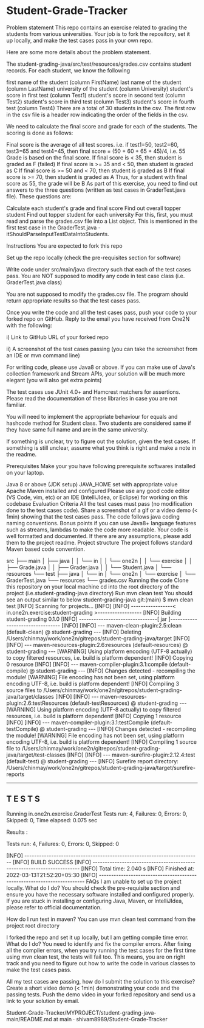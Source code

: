 ﻿# Student-Grade-Tracker
 Problem statement
This repo contains an exercise related to grading the students from various universities. Your job is to fork the repository, set it up locally, and make the test cases pass in your own repo.

Here are some more details about the problem statement.

The student-grading-java/src/test/resources/grades.csv contains student records. For each student, we know the following

first name of the student (column FirstName)
last name of the student (column LastName)
university of the student (column University)
student's score in first test (column Test1)
student's score in second test (column Test2)
student's score in third test (column Test3)
student's score in fourth test (column Test4)
There are a total of 30 students in the csv. The first row in the csv file is a header row indicating the order of the fields in the csv.

We need to calculate the final score and grade for each of the students. The scoring is done as follows:

Final score is the average of all test scores. i.e. if test1=50, test2=60, test3=65 and test4=45, then final score = (50 + 60 + 65 + 45)/4, i.e. 55
Grade is based on the final score.
If final score is < 35, then student is graded as F (failed)
If final score is >= 35 and < 50, then student is graded as C
If final score is >= 50 and < 70, then student is graded as B
If final score is >= 70, then student is graded as A
Thus, for a student with final score as 55, the grade will be B
As part of this exercise, you need to find out answers to the three questions (written as test cases in GraderTest.java file). These questions are:

Calculate each student's grade and final score
Find out overall topper student
Find out topper student for each university
For this, first, you must read and parse the grades.csv file into a List<Student> object. This is mentioned in the first test case in the GraderTest.java - itShouldParseInputTestDataIntoStudents.

Instructions
You are expected to fork this repo

Set up the repo locally (check the pre-requisites section for software)

Write code under src/main/java directory such that each of the test cases pass. You are NOT supposed to modify any code in test case class (i.e. GraderTest.java class)

You are not supposed to modify the grades.csv file. The program should return appropriate results so that the test cases pass.

Once you write the code and all the test cases pass, push your code to your forked repo on GitHub. Reply to the email you have received from One2N with the following:

i) Link to GitHub URL of your forked repo

ii) A screenshot of the test cases passing (you can take the screenshot from an IDE or mvn command line)

For writing code, please use Java8 or above. If you can make use of Java's collection framework and Stream APIs, your solution will be much more elegant (you will also get extra points)

The test cases use JUnit 4.0+ and Hamcrest matchers for assertions. Please read the documentation of these libraries in case you are not familiar.

You will need to implement the appropriate behaviour for equals and hashcode method for Student class. Two students are considered same if they have same full name and are in the same university.

If something is unclear, try to figure out the solution, given the test cases. If something is still unclear, assume what you think is right and make a note in the readme.

Prerequisites
Make your you have following prerequisite softwares installed on your laptop.

Java 8 or above (JDK setup)
JAVA_HOME set with appropriate value
Apache Maven installed and configured
Please use any good code editor (VS Code, vim, etc) or an IDE (IntelliJIdea, or Eclipse) for working on this codebase
Evaluation Criteria
All the test cases must pass (no modification done to the test cases code). Share a screenshot of a gif or a video demo (< 1min) showing that the test cases pass.
The code follows java coding naming conventions.
Bonus points if you can use Java8+ language features such as streams, lambdas to make the code more readable.
Your code is well formatted and documented. If there are any assumptions, please add them to the project readme.
Project structure
The project follows standard Maven based code convention.

src
├── main
│  ├── java
│  │  └── in
│  │      └── one2n
│  │          └── exercise
│  │              ├── Grade.java
│  │              ├── Grader.java
│  │              └── Student.java
│  └── resources
└── test
    ├── java
    │  └── in
    │      └── one2n
    │          └── exercise
    │              └── GraderTest.java
    └── resources
        └── grades.csv
Running the code
Clone this repository on your local machine
cd into the root directory of the project (i.e.student-grading-java directory)
Run mvn clean test
You should see an output similar to below
student-grading-java git:(main) $ mvn clean test
[INFO] Scanning for projects...
[INFO]
[INFO] -----------------< in.one2n.exercise:student-grading >------------------
[INFO] Building student-grading 0.1.0
[INFO] --------------------------------[ jar ]---------------------------------
[INFO]
[INFO] --- maven-clean-plugin:2.5:clean (default-clean) @ student-grading ---
[INFO] Deleting /Users/chinmay/work/one2n/gitrepos/student-grading-java/target
[INFO]
[INFO] --- maven-resources-plugin:2.6:resources (default-resources) @ student-grading ---
[WARNING] Using platform encoding (UTF-8 actually) to copy filtered resources, i.e. build is platform dependent!
[INFO] Copying 0 resource
[INFO]
[INFO] --- maven-compiler-plugin:3.1:compile (default-compile) @ student-grading ---
[INFO] Changes detected - recompiling the module!
[WARNING] File encoding has not been set, using platform encoding UTF-8, i.e. build is platform dependent!
[INFO] Compiling 3 source files to /Users/chinmay/work/one2n/gitrepos/student-grading-java/target/classes
[INFO]
[INFO] --- maven-resources-plugin:2.6:testResources (default-testResources) @ student-grading ---
[WARNING] Using platform encoding (UTF-8 actually) to copy filtered resources, i.e. build is platform dependent!
[INFO] Copying 1 resource
[INFO]
[INFO] --- maven-compiler-plugin:3.1:testCompile (default-testCompile) @ student-grading ---
[INFO] Changes detected - recompiling the module!
[WARNING] File encoding has not been set, using platform encoding UTF-8, i.e. build is platform dependent!
[INFO] Compiling 1 source file to /Users/chinmay/work/one2n/gitrepos/student-grading-java/target/test-classes
[INFO]
[INFO] --- maven-surefire-plugin:2.12.4:test (default-test) @ student-grading ---
[INFO] Surefire report directory: /Users/chinmay/work/one2n/gitrepos/student-grading-java/target/surefire-reports

-------------------------------------------------------
 T E S T S
-------------------------------------------------------
Running in.one2n.exercise.GraderTest
Tests run: 4, Failures: 0, Errors: 0, Skipped: 0, Time elapsed: 0.075 sec

Results :

Tests run: 4, Failures: 0, Errors: 0, Skipped: 0

[INFO] ------------------------------------------------------------------------
[INFO] BUILD SUCCESS
[INFO] ------------------------------------------------------------------------
[INFO] Total time:  2.040 s
[INFO] Finished at: 2022-03-13T21:52:20+05:30
[INFO] ------------------------------------------------------------------------
FAQs
I am unable to set up the project locally. What do I do?
You should check the pre-requisite section and ensure you have the necessary software installed and configured properly. If you are stuck in installing or configuring Java, Maven, or IntelliJIdea, please refer to official documentation.

How do I run test in maven?
You can use mvn clean test command from the project root directory

I forked the repo and set it up locally, but I am getting compile time error. What do I do?
You need to identify and fix the compiler errors. After fixing all the compiler errors, when you try running the test cases for the first time using mvn clean test, the tests will fail too. This means, you are on right track and you need to figure out how to write the code in various classes to make the test cases pass.

All my test cases are passing, how do I submit the solution to this exercise?
Create a short video demo (< 1min) demonstrating your code and the passing tests. Push the demo video in your forked repository and send us a link to your solution by email.

Student-Grade-Tracker/MYPROJECT/student-grading-java-main/README.md at main · shivam8989/Student-Grade-Tracker
